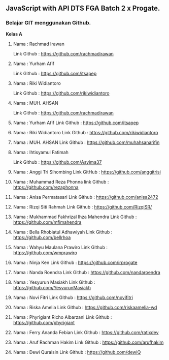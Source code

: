 ## JavaScript with API DTS FGA Batch 2 x Progate.

<h3>Belajar GIT menggunakan Github.</h3>

**Kelas A**

1. Nama : Rachmad Irawan 
    
    Link Github : https://github.com/rachmadirawan

2. Nama : Yurham Afif
    
    Link Github : https://github.com/itsapep

3. Nama : Riki Widiantoro
    
    Link Github : https://github.com/rikiwidiantoro

4. Nama : MUH. AHSAN
    
    Link Github : https://github.com/rachmadirawan

5. Nama : Yurham Afif
    Link Github : https://github.com/itsapep

6. Nama : Riki Widiantoro
    Link Github : https://github.com/rikiwidiantoro

7. Nama : MUH. AHSAN
    Link Github : https://github.com/muhahsanarifin

8. Nama : Ihtisyamul Fatimah
    
    Link Github : https://github.com/Asyima37

9. Nama : Anggi Tri Sihombing
    Link GitHub : https://github.com/anggitrisi

10. Nama : Muhammad Reza Phonna
    link Github : https://github.com/rezaphonna

11. Nama : Anisa Permatasari
    Link Github : https://github.com/anisa2472   

12. Nama : Rizqi Siti Rahmah
    Link Github : https://github.com/RizqiSR/
   
13. Nama : Mukhammad Fakhrizal Ihza Mahendra
    Link Github : https://github.com/mfimahendra
    
14. Nama : Bella Rhobiatul Adhawiyah
    Link Github : https://github.com/bellrhoa

15. Nama : Wahyu Maulana Prawiro
    Link Github : https://github.com/wmprawiro

16. Nama : Ninja Ken
    Link Github : https://github.com/irprogate

17. Nama : Nanda Roendra
    Link Github : https://github.com/nandaroendra

18. Nama : Yesyurun Masiakh
    Link Github : https://github.com/YesyurunMasiakh

19. Nama : Novi Fitri
    Link Github : https://github.com/novifitri

20. Nama : Riska Amelia
    Link Github : https://github.com/riskaamelia-wd

21. Nama : Phyrigiant Richo Albarzani
    Link Github : https://github.com/phyrigiant

22. Nama : Ferry Ananda Febian
    Link Github : https://github.com/ratixdev

23. Nama : Aruf Rachman Hakim
    Link Github : https://github.com/arufhakim

24. Nama : Dewi Quraisin
    Link Github : https://github.com/dewiQ